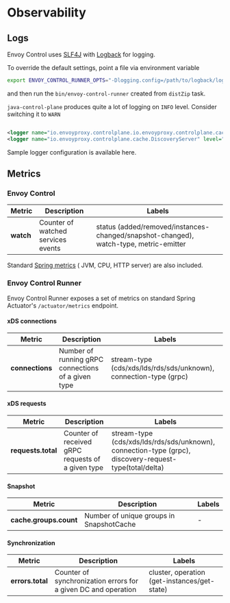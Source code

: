 # Observability

## Logs

Envoy Control uses [SLF4J](https://www.slf4j.org/) with [Logback](https://logback.qos.ch/) for logging.

To override the default settings, point a file via environment variable

```bash
export ENVOY_CONTROL_RUNNER_OPTS="-Dlogging.config=/path/to/logback/logback.xml"
```

and then run the `bin/envoy-control-runner` created from `distZip` task.

`java-control-plane` produces quite a lot of logging on `INFO` level. Consider switching it to `WARN`

```xml

<logger name="io.envoyproxy.controlplane.io.envoyproxy.controlplane.cache.SimpleCache" level="WARN"/>
<logger name="io.envoyproxy.controlplane.cache.DiscoveryServer" level="WARN"/>
```

<!--
// todo github link
-->
Sample logger configuration is available here.

## Metrics

### Envoy Control

Metric | Description | Labels
----------------------|------------------------------------|--------------------------------
**watch** | Counter of watched services events | status (added/removed/instances-changed/snapshot-changed), watch-type, metric-emitter

Standard [Spring metrics](https://docs.spring.io/spring-boot/docs/current/reference/html/production-ready-metrics.html#production-ready-metrics-meter) (
JVM, CPU, HTTP server) are also included.

### Envoy Control Runner

Envoy Control Runner exposes a set of metrics on standard Spring Actuator's `/actuator/metrics` endpoint.

#### xDS connections

 Metric               | Description                                        | Labels                             
----------------------|----------------------------------------------------|------------------------------------
 **connections** | Number of running gRPC connections of a given type | stream-type (cds/xds/lds/rds/sds/unknown), connection-type (grpc)

#### xDS requests

 Metric                  | Description                                       | Labels                                                       
-------------------------|---------------------------------------------------|--------------------------------------------------------------
 **requests.total** | Counter of received gRPC requests of a given type | stream-type (cds/xds/lds/rds/sds/unknown), connection-type (grpc), discovery-request-type(total/delta) 

#### Snapshot

 Metric                 | Description                              | Labels 
------------------------|------------------------------------------|--------
 **cache.groups.count** | Number of unique groups in SnapshotCache | -      

#### Synchronization

 Metric                                    | Description                                                    | Labels                                       
-------------------------------------------|----------------------------------------------------------------|----------------------------------------------
 **errors.total** | Counter of synchronization errors for a given DC and operation | cluster, operation (get-instances/get-state) 
